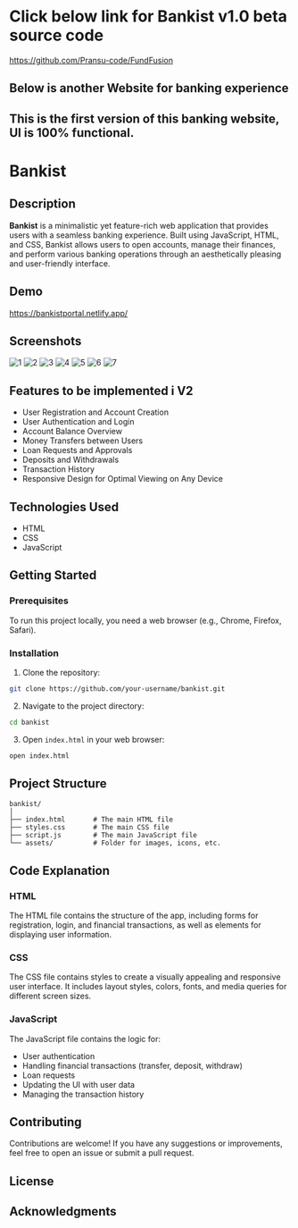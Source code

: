 # Click below link for Bankist v1.0 beta source code 
https://github.com/Pransu-code/FundFusion

## Below is another Website for banking experience


This is the first version of this banking website, UI is 100% functional.
---

# Bankist

## Description

**Bankist** is a minimalistic yet feature-rich web application that provides users with a seamless banking experience. Built using JavaScript, HTML, and CSS, Bankist allows users to open accounts, manage their finances, and perform various banking operations through an aesthetically pleasing and user-friendly interface.

## Demo

https://bankistportal.netlify.app/

## Screenshots

![1](assets/1.png)
![2](assets/2.png)
![3](assets/3.png)
![4](assets/4.png)
![5](assets/5.png)
![6](assets/6.png)
![7](assets/7.png)


## Features to be implemented i V2

- User Registration and Account Creation
- User Authentication and Login
- Account Balance Overview
- Money Transfers between Users
- Loan Requests and Approvals
- Deposits and Withdrawals
- Transaction History
- Responsive Design for Optimal Viewing on Any Device

## Technologies Used

- HTML
- CSS
- JavaScript


## Getting Started

### Prerequisites

To run this project locally, you need a web browser (e.g., Chrome, Firefox, Safari).

### Installation

1. Clone the repository:

```bash
git clone https://github.com/your-username/bankist.git
```

2. Navigate to the project directory:

```bash
cd bankist
```

3. Open `index.html` in your web browser:

```bash
open index.html
```

## Project Structure

```
bankist/
│
├── index.html       # The main HTML file
├── styles.css       # The main CSS file
├── script.js        # The main JavaScript file
└── assets/          # Folder for images, icons, etc.
```

## Code Explanation

### HTML

The HTML file contains the structure of the app, including forms for registration, login, and financial transactions, as well as elements for displaying user information.

### CSS

The CSS file contains styles to create a visually appealing and responsive user interface. It includes layout styles, colors, fonts, and media queries for different screen sizes.

### JavaScript

The JavaScript file contains the logic for:
- User authentication
- Handling financial transactions (transfer, deposit, withdraw)
- Loan requests
- Updating the UI with user data
- Managing the transaction history

## Contributing

Contributions are welcome! If you have any suggestions or improvements, feel free to open an issue or submit a pull request.

## License



## Acknowledgments

